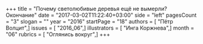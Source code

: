 +++
title = "Почему светолюбивые деревья ещё не вымерли? Окончание"
date = "2017-03-02T11:22:40+03:00"
side = "left"
pagesCount = "3"
slogan = ""
year = "2016"
startPage = "18"
authors = [ "Пётр Волцит",]
issues = [ "2016_06",]
illustrators = [ "Инга Коржнева",]
month = "06"
rubrics = [ "Оглянись вокруг",]
+++
